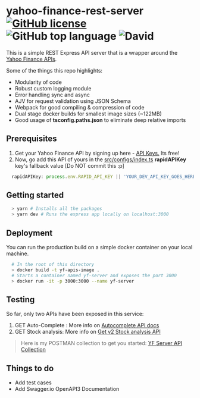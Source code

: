 # yahoo-finance-rest-server [![GitHub license](https://img.shields.io/github/license/gammaSpeck/yahoo-finance-rest-server)](https://github.com/gammaSpeck/yahoo-finance-rest-server/blob/master/LICENSE) ![GitHub top language](https://img.shields.io/github/languages/top/gammaSpeck/yahoo-finance-rest-server) ![David](https://img.shields.io/david/gammaSpeck/yahoo-finance-rest-server)

This is a simple REST Express API server that is a wrapper around the [Yahoo Finance APIs](https://rapidapi.com/apidojo/api/yahoo-finance1/endpoints).

Some of the things this repo highlights:

- Modularity of code
- Robust custom logging module
- Error handling sync and async
- AJV for request validation using JSON Schema
- Webpack for good compiling & compression of code
- Dual stage docker builds for smallest image sizes (~122MB)
- Good usage of **tsconfig.paths.json** to eliminate deep relative imports

## Prerequisites

1. Get your Yahoo Finance API by signing up here - [API Keys.](https://docs.rapidapi.com/docs/keys) Its free!
2. Now, go add this API of yours in the [src/configs/index.ts](./src/configs/index.ts) **rapidAPIKey** key's fallback value [Do NOT commit this :p]

```ts
  rapidAPIKey: process.env.RAPID_API_KEY || 'YOUR_DEV_API_KEY_GOES_HERE',
```

## Getting started

```sh
  > yarn # Installs all the packages
  > yarn dev # Runs the express app locally on localhost:3000
```

## Deployment

You can run the production build on a simple docker container on your local machine.

```sh
  # In the root of this directory
  > docker build -t yf-apis-image .
  # Starts a container named yf-server and exposes the port 3000
  > docker run -it -p 3000:3000 --name yf-server
```

## Testing

So far, only two APIs have been exposed in this service:

1. GET Auto-Complete : More info on [Autocomplete API docs](https://rapidapi.com/apidojo/api/yahoo-finance1?endpoint=5c3da178e4b0cc6cdc0ed65f)
2. GET Stock analysis: More info on [Get v2 Stock analysis API](https://rapidapi.com/apidojo/api/yahoo-finance1?endpoint=apiendpoint_5bdfea14-a708-4492-a9c1-fe4b90cc3ffd)

> Here is my POSTMAN collection to get you started: [YF Server API Collection](https://www.getpostman.com/collections/bb6498dc6fadd7ebecec)

## Things to do

- Add test cases
- Add Swagger.io OpenAPI3 Documentation
